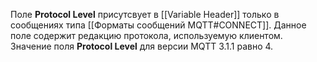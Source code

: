 Поле **Protocol Level** присутсвует в [[Variable Header]] только в сообщениях типа [[Форматы сообщений MQTT#CONNECT]]. Данное поле содержит редакцию протокола, используемую клиентом. Значение поля **Protocol Level** для версии MQTT 3.1.1 равно 4.